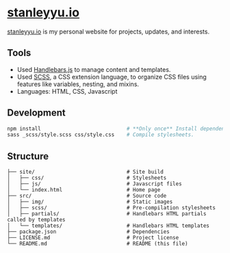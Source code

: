 [stanleyyu.io](https://stanleyyu.io)
====================================

[stanleyyu.io](https://stanleyyu.io) is my personal website for projects, updates, and interests.

## Tools
- Used [Handlebars.js][handlebars] to manage content and templates.
- Used [SCSS][sass], a CSS extension language, to organize CSS files using features like variables, nesting, and mixins.
- Languages: HTML, CSS, Javascript

## Development

```bash
npm install                            # **Only once** Install dependencies.
sass _scss/style.scss css/style.css    # Compile stylesheets.
```

## Structure

```
├── site/                              # Site build
│   ├── css/                           # Stylesheets
│   ├── js/                            # Javascript files
│   └── index.html                     # Home page
├── src/                               # Source code
│   ├── img/                           # Static images
│   ├── scss/                          # Pre-compilation stylesheets
│   ├── partials/                      # Handlebars HTML partials called by templates
│   └── templates/                     # Handlebars HTML templates
├── package.json                       # Dependencies
├── LICENSE.md                         # Project license
└── README.md                          # README (this file)
```

[handlebars]: http://handlebarsjs.com/
[sass]: https://sass-lang.com/

